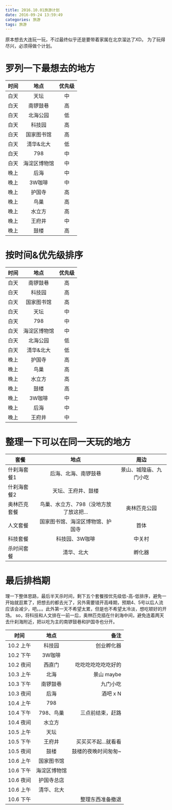 ```yaml
---
title: 2016.10.01旅游计划
date: 2016-09-24 13:59:49
categories: 旅游
tags: 旅游
---
```


原本想去大连玩一玩，不过最终似乎还是要带着家属在北京溜达了XD。
为了玩得尽兴，必须得做个计划。
<!-- more -->

# 罗列一下最想去的地方
| 时间             | 地点                       | 优先级    |
| --------------- |:-------------------------:|:--------:|
| 白天             | 天坛                      | 中       |
| 白天             | 南锣鼓巷                   | 高       |
| 白天             | 北海公园                   | 低       |
| 白天             | 科技园                     | 高       |
| 白天             | 国家图书馆                 | 高       |
| 白天             | 清华&北大                  | 低       |
| 白天             | 798                      | 中       |
| 白天             | 海淀区博物馆               | 中       |
| 晚上             | 后海                      | 中       |
| 晚上             | 3W咖啡                    | 中       |
| 晚上             | 护国寺                    | 高       |
| 晚上             | 鸟巢                      | 高       |
| 晚上             | 水立方                    | 高       |
| 晚上             | 王府井                    | 中       |
| 晚上             | 鼓楼                      | 高       |

# 按时间&优先级排序
| 时间             | 地点                       | 优先级    |
| --------------- |:-------------------------:|:--------:|
| 白天             | 南锣鼓巷                   | 高       |
| 白天             | 科技园                     | 高       |
| 白天             | 国家图书馆                 | 高       |
| 白天             | 天坛                      | 中       |
| 白天             | 798                      | 中       |
| 白天             | 海淀区博物馆               | 中       |
| 白天             | 北海公园                   | 低       |
| 白天             | 清华&北大                  | 低       |
| 晚上             | 护国寺                    | 高       |
| 晚上             | 鸟巢                      | 高       |
| 晚上             | 水立方                    | 高       |
| 晚上             | 鼓楼                      | 高       |
| 晚上             | 3W咖啡                    | 中       |
| 晚上             | 后海                      | 中       |
| 晚上             | 王府井                    | 中       |

# 整理一下可以在同一天玩的地方
| 套餐             | 地点                          | 周边                   |
| --------------- |:-----------------------------:|:---------------------:|
| 什刹海套餐1       | 后海、北海、南锣鼓巷            | 景山、城隍庙、九门小吃   |
| 什刹海套餐2       | 天坛、王府井、鼓楼              |                       |
| 奥林匹克套餐      | 鸟巢、水立方、798（没地方放了放这把...| 奥林匹克公园        |
| 人文套餐          | 国家图书馆、海淀区博物馆、护国寺  | 首体                   |
| 科技套餐          | 科技园、3W咖啡                 | 中关村                 |
| 杀时间套餐        | 清华、北大                     | 孵化器                 |

# 最后排档期
理一下整体思路，最后半天杀时间，剩下五个套餐按优先级低-高-低排序，避免一开始就逛累了，把想去的都去光了，另外需要错开高峰期，预期4、5号以后人流应该会减少，吧。。。此外第一天不希望太累，但是也不希望太冷淡，想吃顿好的开场。
so，将科技和人文排在一前一后，奥林匹克插在什刹海中间，避免连着两天去什刹海附近，把以吃为主的南锣鼓巷和护国寺也分开。

| 时间             | 地点                   | 备注                  |
| --------------- |:----------------------:| --------------------:|
| 10.2 上午        | 科技园                 | 创业孵化器             |
| 10.2 下午        | 3W咖啡                 |                      |
| 10.2 夜间        | 西直门                 | 吃吃吃吃吃吃吃好的      |
| 10.3 上午        | 北海                   | 景山 maybe            |
| 10.3 下午        | 南锣鼓巷                | 九门小吃              |
| 10.3 夜间        | 后海                   | 酒吧 x N              |
| 10.4 上午        | 798                    |                      |
| 10.4 下午        | 798、鸟巢               | 三点前结束，赶路       |
| 10.4 夜间        | 水立方                  |                      |
| 10.5 上午        | 天坛                    |                      |
| 10.5 下午        | 王府井                  | 买买买不起...就看看     |
| 10.5 夜间        | 鼓楼                    | 鼓楼的夜晚时间匆匆~     |
| 10.6 上午        | 国家图书馆               |                      |
| 10.6 下午        | 海淀区博物馆             |                      |
| 10.6 夜间        | 护国寺总店               |                      |
| 10.6 上午        | 清华、北大               |                      |
| 10.6 下午        |                        | 整理东西准备撤退        |

